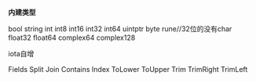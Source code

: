 **内建类型**

bool string
int int8 int16 int32 int64 uintptr
byte rune//32位的没有char 
float32 float64 complex64 complex128 

iota自增


Fields Split Join
Contains Index
ToLower ToUpper
Trim TrimRight TrimLeft
